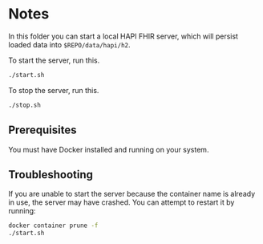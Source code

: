 # Notes

In this folder you can start a local HAPI FHIR server, which will persist
loaded data into `$REPO/data/hapi/h2`.

To start the server, run this.

```bash
./start.sh
```

To stop the server, run this.

```bash
./stop.sh
```

## Prerequisites

You must have Docker installed and running on your system.

## Troubleshooting

If you are unable to start the server because the container name is already in
use, the server may have crashed.  You can attempt to restart it by running:

```bash
docker container prune -f
./start.sh
```
